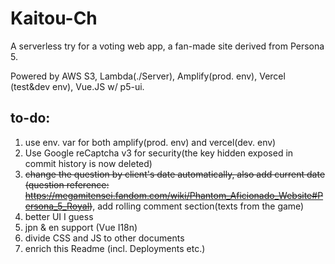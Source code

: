 # Kaitou-Ch

A serverless try for a voting web app, a fan-made site derived from Persona 5.

Powered by AWS S3, Lambda(./Server), Amplify(prod. env), Vercel (test&dev env), Vue.JS w/ p5-ui.

## to-do:

1. use env. var for both amplify(prod. env) and vercel(dev. env)
2. Use Google reCaptcha v3 for security(the key hidden exposed in commit history is now deleted)
3. ~~change the question by client's date automatically, also add current date (question reference: https://megamitensei.fandom.com/wiki/Phantom_Aficionado_Website#Persona_5_Royal)~~, add rolling comment section(texts from the game)
4. better UI I guess
5. jpn & en support (Vue I18n)
6. divide CSS and JS to other documents
7. enrich this Readme (incl. Deployments etc.)

